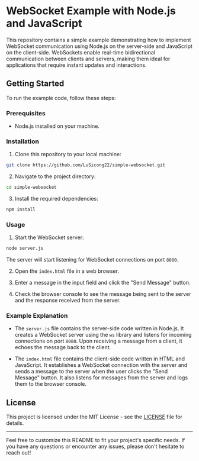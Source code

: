 # WebSocket Example with Node.js and JavaScript

This repository contains a simple example demonstrating how to implement WebSocket communication using Node.js on the server-side and JavaScript on the client-side. WebSockets enable real-time bidirectional communication between clients and servers, making them ideal for applications that require instant updates and interactions.

## Getting Started

To run the example code, follow these steps:

### Prerequisites

- Node.js installed on your machine.

### Installation

1. Clone this repository to your local machine:

```bash
git clone https://github.com/LuSicong22/simple-websocket.git
```

2. Navigate to the project directory:

```bash
cd simple-websocket
```

3. Install the required dependencies:

```bash
npm install
```

### Usage

1. Start the WebSocket server:

```bash
node server.js
```

The server will start listening for WebSocket connections on port `8080`.

2. Open the `index.html` file in a web browser.

3. Enter a message in the input field and click the "Send Message" button.

4. Check the browser console to see the message being sent to the server and the response received from the server.

### Example Explanation

- The `server.js` file contains the server-side code written in Node.js. It creates a WebSocket server using the `ws` library and listens for incoming connections on port `8080`. Upon receiving a message from a client, it echoes the message back to the client.

- The `index.html` file contains the client-side code written in HTML and JavaScript. It establishes a WebSocket connection with the server and sends a message to the server when the user clicks the "Send Message" button. It also listens for messages from the server and logs them to the browser console.

## License

This project is licensed under the MIT License - see the [LICENSE](LICENSE) file for details.

---

Feel free to customize this README to fit your project's specific needs. If you have any questions or encounter any issues, please don't hesitate to reach out!
